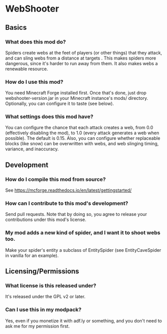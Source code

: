 # WebShooter

## Basics

### What does this mod do?
Spiders create webs at the feet of players (or other things) that
they attack, and can sling webs from a distance at targets . This 
makes spiders more dangerous, since it's harder to run away from them.
It also makes webs a renewable resource.

### How do I use this mod?
You need Minecraft Forge installed first. Once that's done, just drop
webshooter-*version*.jar in your Minecraft instance's mods/ directory.
Optionally, you can configure it to taste (see below).

### What settings does this mod have?
You can configure the chance that each attack creates a web, from 0.0
(effectively disabling the mod), to 1.0 (every attack generates a web when
possible). The default is 0.15. Also, you can configure whether replaceable
blocks (like snow) can be overwritten with webs, and web slinging timing,
variance, and inaccuracy.

## Development

### How do I compile this mod from source?
See https://mcforge.readthedocs.io/en/latest/gettingstarted/

### How can I contribute to this mod's development?
Send pull requests. Note that by doing so, you agree to release your
contributions under this mod's license.

### My mod adds a new kind of spider, and I want it to shoot webs too.
Make your spider's entity a subclass of EntitySpider (see EntityCaveSpider
in vanilla for an example).

## Licensing/Permissions

### What license is this released under?
It's released under the GPL v2 or later.

### Can I use this in my modpack?
Yes, even if you monetize it with adf.ly or something, and you don't need to
ask me for my permission first.
